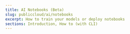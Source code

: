 ```yaml
---
title: AI Notebooks (Beta)
slug: publiccloud/ai/notebooks
excerpt: How to train your models or deploy notebooks
sections: Introduction, How to (with CLI)
---
```

